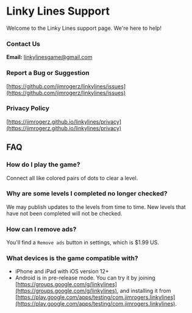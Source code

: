 # Linky Lines Support

Welcome to the Linky Lines support page. We're here to help!

### Contact Us
**Email:** linkylinesgame@gmail.com

### Report a Bug or Suggestion
[https://github.com/jimrogerz/linkylines/issues](https://github.com/jimrogerz/linkylines/issues)

### Privacy Policy
[https://jimrogerz.github.io/linkylines/privacy](https://jimrogerz.github.io/linkylines/privacy)

## FAQ

### How do I play the game?

Connect all like colored pairs of dots to clear a level.

### Why are some levels I completed no longer checked?

We may publish updates to the levels from time to time. New levels that have not been completed will not be checked.

### How can I remove ads?

You'll find a `Remove ads` button in settings, which is $1.99 US.

### What devices is the game compatible with?

* iPhone and iPad with iOS version 12+
* Android is in pre-release mode. You can try it by joining [https://groups.google.com/g/linkylines](https://groups.google.com/g/linkylines), and installing it from [https://play.google.com/apps/testing/com.jimrogers.linkylines](https://play.google.com/apps/testing/com.jimrogers.linkylines).

